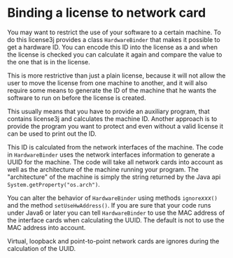 # Binding a license to network card

You may want to restrict the use of your software to a certain machine. To do
this license3j provides a class `HardwareBinder` that makes it possible to
get a hardware ID. You can encode this ID into the license as a <feature> and
when the license is checked you can calculate it again and compare the value to
the one that is in the license.

This is more restrictive than just a plain license, because it will not allow
the user to move the license from one machine to another, and it will also
require some means to generate the ID of the machine that he wants the software
to run on before the license is created.

This usually means that you have to provide an auxiliary program, that
contains license3j and calculates the machine ID. Another approach is to
provide the program you want to protect and even without a valid license it
can be used to print out the ID.

This ID is calculated from the network interfaces of the machine. The code in
`HardwareBinder` uses the network interfaces information to generate a
UUID for the machine. The code will take all network cards into account as
well as the architecture of the machine running your program. The "architecture"
of the machine is simply the string returned by the Java api
`System.getProperty("os.arch")`.

You can alter the behavior of `HardwareBinder` using methods
`ignore`_xxx_`()` and the method `setUseHwAddress()`. If you are
sure that your code runs under Java6 or later you can tell `HardwareBinder`
to use the MAC address of the interface cards when calculating the UUID.
The default is not to use the MAC address into account.

Virtual, loopback and point-to-point network cards are ignores during the
calculation of the UUID.
